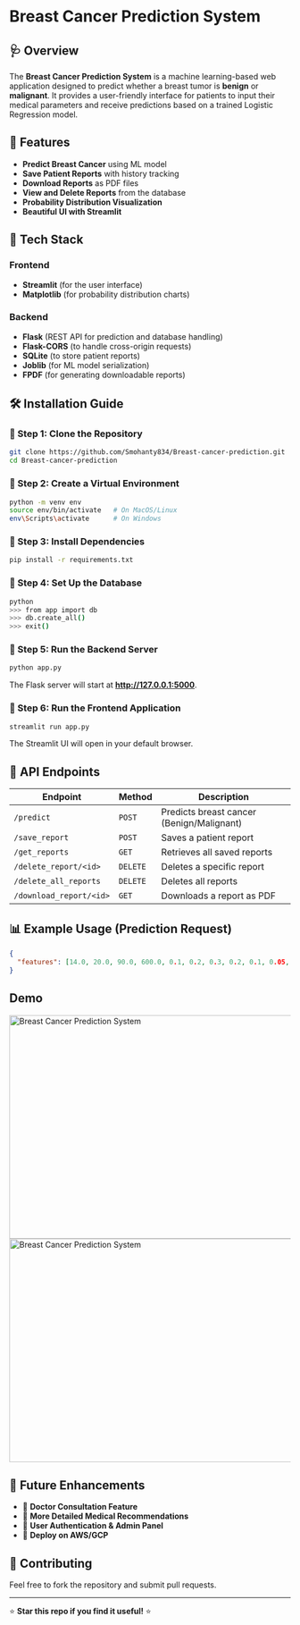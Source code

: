 # Breast Cancer Prediction System

## 🩺 Overview
The **Breast Cancer Prediction System** is a machine learning-based web application designed to predict whether a breast tumor is **benign** or **malignant**. It provides a user-friendly interface for patients to input their medical parameters and receive predictions based on a trained Logistic Regression model.

## 📌 Features
- **Predict Breast Cancer** using ML model
- **Save Patient Reports** with history tracking
- **Download Reports** as PDF files
- **View and Delete Reports** from the database
- **Probability Distribution Visualization**
- **Beautiful UI with Streamlit**

## 🚀 Tech Stack
### Frontend
- **Streamlit** (for the user interface)
- **Matplotlib** (for probability distribution charts)

### Backend
- **Flask** (REST API for prediction and database handling)
- **Flask-CORS** (to handle cross-origin requests)
- **SQLite** (to store patient reports)
- **Joblib** (for ML model serialization)
- **FPDF** (for generating downloadable reports)

## 🛠️ Installation Guide

### 🔹 Step 1: Clone the Repository
```bash
git clone https://github.com/Smohanty834/Breast-cancer-prediction.git
cd Breast-cancer-prediction
```

### 🔹 Step 2: Create a Virtual Environment
```bash
python -m venv env
source env/bin/activate   # On MacOS/Linux
env\Scripts\activate      # On Windows
```

### 🔹 Step 3: Install Dependencies
```bash
pip install -r requirements.txt
```

### 🔹 Step 4: Set Up the Database
```bash
python
>>> from app import db
>>> db.create_all()
>>> exit()
```

### 🔹 Step 5: Run the Backend Server
```bash
python app.py
```
The Flask server will start at **http://127.0.0.1:5000**.

### 🔹 Step 6: Run the Frontend Application
```bash
streamlit run app.py
```

The Streamlit UI will open in your default browser.

## 🎯 API Endpoints
| Endpoint | Method | Description |
|----------|--------|-------------|
| `/predict` | `POST` | Predicts breast cancer (Benign/Malignant) |
| `/save_report` | `POST` | Saves a patient report |
| `/get_reports` | `GET` | Retrieves all saved reports |
| `/delete_report/<id>` | `DELETE` | Deletes a specific report |
| `/delete_all_reports` | `DELETE` | Deletes all reports |
| `/download_report/<id>` | `GET` | Downloads a report as PDF |

## 📊 Example Usage (Prediction Request)
```json
{
  "features": [14.0, 20.0, 90.0, 600.0, 0.1, 0.2, 0.3, 0.2, 0.1, 0.05, ...]
}
```
## Demo
<img src="https://github.com/user-attachments/assets/439dc0ea-b8bf-4afe-b971-52dc90ccdcc6" alt="Breast Cancer Prediction System" width="750" height="400">
<img src="https://github.com/user-attachments/assets/eb75a5b9-623d-4455-b77d-57dbcb96be65" alt="Breast Cancer Prediction System" width="750" height="400">

## 📄 Future Enhancements
- 🔹 **Doctor Consultation Feature**
- 🔹 **More Detailed Medical Recommendations**
- 🔹 **User Authentication & Admin Panel**
- 🔹 **Deploy on AWS/GCP**

## 🤝 Contributing
Feel free to fork the repository and submit pull requests.

---
⭐ **Star this repo if you find it useful!** ⭐

